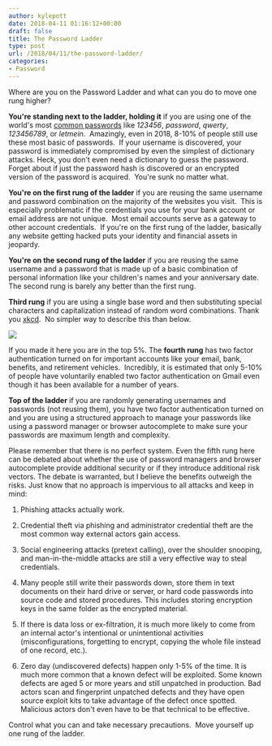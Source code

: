 ```yaml
---
author: kylepott
date: 2018-04-11 01:16:12+00:00
draft: false
title: The Password Ladder
type: post
url: /2018/04/11/the-password-ladder/
categories:
- Password
---
```


Where are you on the Password Ladder and what can you do to move one rung higher?

**You're standing next to the ladder, holding it** if you are using one of the world's most [common passwords](https://en.wikipedia.org/wiki/List_of_the_most_common_passwords) like _123456_, _password_, _qwerty_, _123456789_, or _letmein_.  Amazingly, even in 2018, 8-10% of people still use these most basic of passwords.  If your username is discovered, your password is immediately compromised by even the simplest of dictionary attacks. Heck, you don't even need a dictionary to guess the password.  Forget about if just the password hash is discovered or an encrypted version of the password is acquired.  You're sunk no matter what.

**You're on the first rung of the ladder** if you are reusing the same username and password combination on the majority of the websites you visit.  This is especially problematic if the credentials you use for your bank account or email address are not unique.  Most email accounts serve as a gateway to other account credentials.  If you're on the first rung of the ladder, basically any website getting hacked puts your identity and financial assets in jeopardy.

**You're on the second rung of the ladder** if you are reusing the same username and a password that is made up of a basic combination of personal information like your children's names and your anniversary date.  The second rung is barely any better than the first rung.

**Third rung** if you are using a single base word and then substituting special characters and capitalization instead of random word combinations. Thank you [xkcd](https://xkcd.com/936/).  No simpler way to describe this than below.

![](https://imgs.xkcd.com/comics/password_strength.png)


If you made it here you are in the top 5%. The **fourth rung** has two factor authentication turned on for important accounts like your email, bank, benefits, and retirement vehicles.  Incredibly, it is estimated that only 5-10% of people have voluntarily enabled two factor authentication on Gmail even though it has been available for a number of years.

**Top of the ladder** if you are randomly generating usernames and passwords (not reusing them), you have two factor authentication turned on and you are using a structured approach to manage your passwords like using a password manager or browser autocomplete to make sure your passwords are maximum length and complexity.

Please remember that there is no perfect system. Even the fifth rung here can be debated about whether the use of password managers and browser autocomplete provide additional security or if they introduce additional risk vectors. The debate is warranted, but I believe the benefits outweigh the risks. Just know that no approach is impervious to all attacks and keep in mind:








1. Phishing attacks actually work.




2. Credential theft via phishing and administrator credential theft are the most common way external actors gain access.




3. Social engineering attacks (pretext calling), over the shoulder snooping, and man-in-the-middle attacks are still a very effective way to steal credentials.




4. Many people still write their passwords down, store them in text documents on their hard drive or server, or hard code passwords into source code and stored procedures. This includes storing encryption keys in the same folder as the encrypted material.




5. If there is data loss or ex-filtration, it is much more likely to come from an internal actor's intentional or unintentional activities (misconfigurations, forgetting to encrypt, copying the whole file instead of one record, etc.).




6. Zero day (undiscovered defects) happen only 1-5% of the time. It is much more common that a known defect will be exploited. Some known defects are aged 5 or more years and still unpatched in production. Bad actors scan and fingerprint unpatched defects and they have open source exploit kits to take advantage of the defect once spotted. Malicious actors don't even have to be that technical to be effective.






Control what you can and take necessary precautions.  Move yourself up one rung of the ladder.


